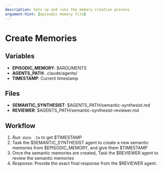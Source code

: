 ```yaml
---
description: Sets up and runs the memory creation process
argument-hint: [episodic memory file]
---
```


# Create Memories

## Variables

- **EPISODIC_MEMORY**: $ARGUMENTS
- **AGENTS_PATH**: .claude/agents/
- **TIMESTAMP**: Current timestamp

## Files

- **SEMANTIC_SYNTHESIST**: $AGENTS_PATH/semantic-synthesist.md
- **REVIEWER**: $AGENTS_PATH/semantic-synthesist-reviewer.md

## Workflow
1. *Run:* `date -Im` to get $TIMESTAMP
2. Task the $SEMANTIC_SYNTHESIST agent to create a new semantic memories from $EPISODIC_MEMORY, and give them $TIMESTAMP
3. Once the semantic memories are created, Task the $REVIEWER agent to review the semantic memories
4. *Response:* Provide the exact final response from the $REVIEWER agent.